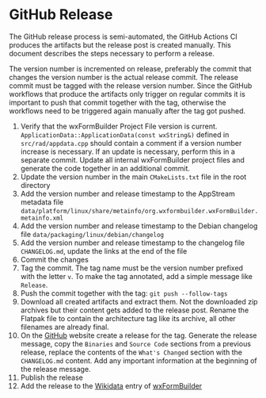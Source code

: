 # GitHub Release

The GitHub release process is semi-automated, the GitHub Actions CI produces the artifacts but the release post
is created manually. This document describes the steps necessary to perform a release.

The version number is incremented on release, preferably the commit that changes the version number is the actual
release commit. The release commit must be tagged with the release version number. Since the GitHub workflows that
produce the artifacts only trigger on regular commits it is important to push that commit together with the tag,
otherwise the workflows need to be triggered again manually after the tag got pushed.

1. Verify that the wxFormBuilder Project File version is current. `ApplicationData::ApplicationData(const wxString&)`
   defined in `src/rad/appdata.cpp` should contain a comment if a version number increase is necessary.
   If an update is necessary, perform this in a separate commit. Update all internal wxFormBuilder project files
   and generate the code together in an additional commit.
2. Update the version number in the main `CMakeLists.txt` file in the root directory
3. Add the version number and release timestamp to the AppStream metadata file `data/platform/linux/share/metainfo/org.wxformbuilder.wxFormBuilder.metainfo.xml`
4. Add the version number and release timestamp to the Debian changelog file `data/packaging/linux/debian/changelog`
5. Add the version number and release timestamp to the changelog file `CHANGELOG.md`, update the links at the end of the file
6. Commit the changes
7. Tag the commit. The tag name must be the version number prefixed with the letter `v`. To make the tag annotated,
   add a simple message like `Release`.
8. Push the commit together with the tag: `git push --follow-tags`
9. Download all created artifacts and extract them. Not the downloaded zip archives but their content gets added to the release post.
   Rename the Flatpak file to contain the architecture tag like its archive, all other filenames are already final.
10. On the [GitHub](https://github.com/wxFormBuilder/wxFormBuilder/releases) website create a release for the tag.
    Generate the release message, copy the `Binaries` and `Source Code` sections from a previous release, replace the contents
    of the `What's Changed` section with the `CHANGELOG.md` content. Add any important information at the beginning of the release message.
11. Publish the release
12. Add the release to the [Wikidata](https://www.wikidata.org/wiki/Q4053267) entry of [wxFormBuilder](https://en.wikipedia.org/wiki/WxFormBuilder)

